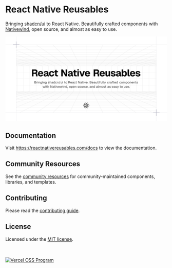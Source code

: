 # React Native Reusables

Bringing [shadcn/ui](https://ui.shadcn.com) to React Native. Beautifully crafted components with [Nativewind](https://www.nativewind.dev/), open source, and almost as easy to use.</i>

![hero](apps/docs/public/og.png)

## Documentation

Visit https://reactnativereusables.com/docs to view the documentation.

## Community Resources

See the [community resources](./COMMUNITY_RESOURCES.md) for community-maintained components, libraries, and templates.

## Contributing

Please read the [contributing guide](/CONTRIBUTING.md).

## License

Licensed under the [MIT license](/LICENSE).

<br />
<br />
<a href="https://vercel.com/oss">
  <img alt="Vercel OSS Program" src="https://vercel.com/oss/program-badge.svg" />
</a>
